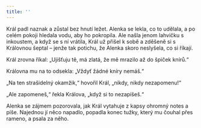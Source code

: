 ```yaml
---
title: ''
---
```


Král padl naznak a zůstal bez hnutí ležet. Alenka se lekla, co to udělala, a po celém pokoji hledala vodu, aby ho pokropila. Ale našla jenom lahvičku s inkoustem, a když se s ní vrátila, Král už přišel k sobě a zděšeně si s Královnou šeptal – jenže tak potichu, že Alenka skoro neslyšela, co si říkají.

Král zrovna říkal: „Ujišťuju tě, má zlatá, že mě mrazilo až do špiček knírů.“

Královna mu na to odsekla: „Vždyť žádné kníry nemáš.“

„Na ten strašidelný okamžik,“ hovořil Král, „nikdy, nikdy nezapomenu!“

„Ale zapomeneš,“ řekla Králova, „když si to nezapíšeš.“

Alenka se zájmem pozorovala, jak Král vytahuje z kapsy ohromný notes a píše. Najednou jí něco napadlo, popadla konec tužky, který mu čouhal přes rameno, a psala za něho.
